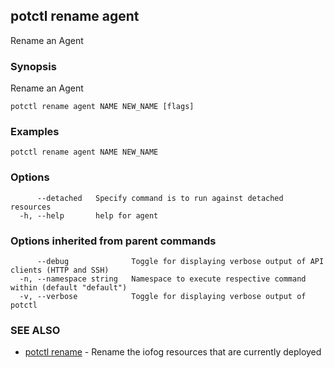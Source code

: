## potctl rename agent

Rename an Agent

### Synopsis

Rename an Agent

```
potctl rename agent NAME NEW_NAME [flags]
```

### Examples

```
potctl rename agent NAME NEW_NAME
```

### Options

```
      --detached   Specify command is to run against detached resources
  -h, --help       help for agent
```

### Options inherited from parent commands

```
      --debug              Toggle for displaying verbose output of API clients (HTTP and SSH)
  -n, --namespace string   Namespace to execute respective command within (default "default")
  -v, --verbose            Toggle for displaying verbose output of potctl
```

### SEE ALSO

* [potctl rename](potctl_rename.md)	 - Rename the iofog resources that are currently deployed


